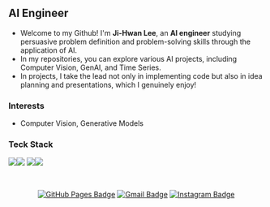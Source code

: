 ## AI Engineer
- Welcome to my Github! I'm **Ji-Hwan Lee**, an **AI engineer** studying persuasive problem definition and problem-solving skills through the application of AI.
- In my repositories, you can explore various AI projects, including Computer Vision, GenAI, and Time Series.
- In projects, I take the lead not only in implementing code but also in idea planning and presentations, which I genuinely enjoy!

### Interests
- Computer Vision, Generative Models

### Teck Stack
<img src="https://img.shields.io/badge/Python-3776AB?style=for-the-badge&logo=Python&logoColor=white"><img src="https://img.shields.io/badge/PyTorch-EE4C2C?style=for-the-badge&logo=pytorch&logoColor=white">
<img src="https://img.shields.io/badge/OpenCV-27338e?style=for-the-badge&logo=OpenCV&logoColor=white"><img src="https://img.shields.io/badge/Flask-000000?style=for-the-badge&logo=Flask&logoColor=white">

<div align=center>
<br>
  
[![GitHub Pages Badge](https://img.shields.io/badge/GitHub.io-222222?style=flat-square&logo=github&logoColor=white)](https://abcd-egh.github.io/)
[![Gmail Badge](https://img.shields.io/badge/Gmail-EA4335?style=flat-square&logo=Gmail&logoColor=white)](mailto:wlghks7790@gmail.com)
[![Instagram Badge](https://img.shields.io/badge/Instagram-E4405F?style=flat-square&logo=instagram&logoColor=white)](https://instagram.com/abcd.e_gh)
</div>
<!--
**abcd-EGH/abcd-EGH** is a ✨ _special_ ✨ repository because its `README.md` (this file) appears on your GitHub profile.

Here are some ideas to get you started:

- 🔭 I’m currently working on ...
- 🌱 I’m currently learning ...
- 👯 I’m looking to collaborate on ...
- 🤔 I’m looking for help with ...
- 💬 Ask me about ...
- 📫 How to reach me: ...
- 😄 Pronouns: ...
- ⚡ Fun fact: ...
-->
